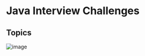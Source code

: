 # Java Interview Challenges

## Topics

![image](https://user-images.githubusercontent.com/40323661/210680323-8fd30582-0d5b-4c0c-a329-6fa4e2311f5b.png)

